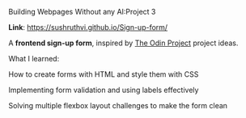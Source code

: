  Building Webpages Without any AI:Project 3

**Link**: https://sushruthvi.github.io/Sign-up-form/

A **frontend sign-up form**, inspired by [The Odin Project](https://www.theodinproject.com/) project ideas.

What I learned:

How to create forms with HTML and style them with CSS

Implementing form validation and using labels effectively

Solving multiple flexbox layout challenges to make the form clean

